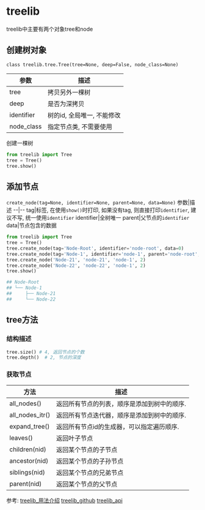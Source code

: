 # treelib


treelib中主要有两个对象tree和node

## 创建树对象
`class treelib.tree.Tree(tree=None, deep=False, node_class=None)`

参数|描述
--|--
tree|拷贝另外一棵树
deep|是否为深拷贝
identifier|树的id, 全局唯一, 不能修改
node_class|指定节点类, 不需要使用

创建一棵树
```python
from treelib import Tree
tree = Tree()
tree.show()
```

## 添加节点
`create_node(tag=None, identifier=None, parent=None, data=None)`
参数|描述
--|--
tag|标签, 在使用`show()`时打印, 如果没有tag, 则直接打印`identifier`, 建议不写, 统一使用`identifier`
identifier|全树唯一
parent|父节点的`identifier`
data|节点包含的数据


```python
from treelib import Tree
tree = Tree()
tree.create_node(tag='Node-Root', identifier='node-root', data=0)
tree.create_node(tag='Node-1', identifier='node-1', parent='node-root', data=1)
tree.create_node('Node-21', 'node-21', 'node-1', 2)
tree.create_node('Node-22', 'node-22', 'node-1', 2)
tree.show()

## Node-Root
## └── Node-1
##     ├── Node-21
##     └── Node-22
```



## tree方法
### 结构描述
```python
tree.size() # 4, 返回节点的个数
tree.depth()  # 2, 节点的深度
```
### 获取节点
方法|描述
--|--
all_nodes()|返回所有节点的列表，顺序是添加到树中的顺序.
all_nodes_itr()|返回所有节点迭代器，顺序是添加到树中的顺序.
expand_tree()|返回所有节点id的生成器，可以指定遍历顺序.
leaves()|返回叶子节点
children(nid)|返回某个节点的子节点
ancestor(nid)|返回某个节点的子孙节点
siblings(nid)|返回某个节点的兄弟节点
parent(nid)|返回某个节点的父节点




参考:
[treelib_用法介绍](https://cloud.tencent.com/developer/article/1794194)
[treelib_github](https://github.com/caesar0301/treelib)
[treelib_api](https://treelib.readthedocs.io/en/latest/genindex.html)